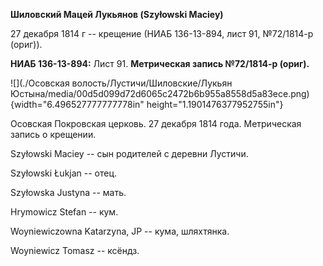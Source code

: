 **Шиловский Мацей Лукьянов (Szyłowski Maciey)**

27 декабря 1814 г -- крещение (НИАБ 136-13-894, лист 91, №72/1814-р
(ориг)).

**НИАБ 136-13-894:** Лист 91. **Метрическая запись №72/1814-р (ориг).**

![](./Осовская волость/Лустичи/Шиловские/Лукьян Юстына/media/00d5d099d72d6065c2472b6b955a8558d5a83ece.png){width="6.496527777777778in"
height="1.1901476377952755in"}

Осовская Покровская церковь. 27 декабря 1814 года. Метрическая запись о
крещении.

Szyłowski Maciey -- сын родителей с деревни Лустичи.

Szyłowski Łukjan -- отец.

Szyłowska Justyna -- мать.

Hrymowicz Stefan -- кум.

Woyniewiczowna Katarzyna, JP -- кума, шляхтянка.

Woyniewicz Tomasz -- ксёндз.
